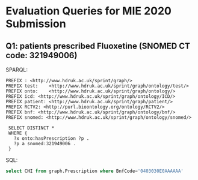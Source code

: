 # Evaluation Queries for MIE 2020 Submission

## Q1:  patients prescribed Fluoxetine (SNOMED CT code: 321949006)
SPARQL:
```SPARQL
PREFIX : <http://www.hdruk.ac.uk/sprint/graph/> 
PREFIX test: 	<http://www.hdruk.ac.uk/sprint/graph/ontology/test/> 
PREFIX onto: 	<http://www.hdruk.ac.uk/sprint/graph/ontology/>
PREFIX icd: <http://www.hdruk.ac.uk/sprint/graph/ontology/ICD/> 
PREFIX patient: <http://www.hdruk.ac.uk/sprint/graph/patient/> 
PREFIX RCTV2: <http://purl.bioontology.org/ontology/RCTV2/>
PREFIX bnf: <http://www.hdruk.ac.uk/sprint/graph/ontology/bnf/> 
PREFIX snomed: <http://www.hdruk.ac.uk/sprint/graph/ontology/snomed/> 

 SELECT DISTINCT * 
 WHERE { 
   ?x onto:hasPrescription ?p .
   ?p a snomed:321949006 .
 }
```
SQL:
```SQL
select CHI from graph.Prescription where BnfCode='0403030E0AAAAAA'
```
